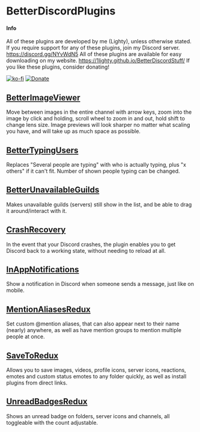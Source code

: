 # BetterDiscordPlugins
#### Info
All of these plugins are developed by me (Lighty), unless otherwise stated.
If you require support for any of these plugins, join my Discord server.
https://discord.gg/NYvWdN5
All of these plugins are available for easy downloading on my website.
https://1lighty.github.io/BetterDiscordStuff/
If you like these plugins, consider donating!

[![ko-fi](https://www.ko-fi.com/img/githubbutton_sm.svg)](https://ko-fi.com/L3L01A2WY) [![Donate](https://img.shields.io/badge/Donate-PayPal-blue.svg)](https://www.paypal.me/lighty13)
## [BetterImageViewer](https://github.com/1Lighty/BetterDiscordPlugins/tree/master/Plugins/BetterImageViewer "BetterImageViewer")
Move between images in the entire channel with arrow keys, zoom into the image by click and holding, scroll wheel to zoom in and out, hold shift to change lens size. Image previews will look sharper no matter what scaling you have, and will take up as much space as possible.

## [BetterTypingUsers](https://github.com/1Lighty/BetterDiscordPlugins/tree/master/Plugins/BetterTypingUsers "BetterTypingUsers")
Replaces "Several people are typing" with who is actually typing, plus "x others" if it can't fit. Number of shown people typing can be changed.

## [BetterUnavailableGuilds](https://github.com/1Lighty/BetterDiscordPlugins/tree/master/Plugins/BetterUnavailableGuilds "BetterUnavailableGuilds")
Makes unavailable guilds (servers) still show in the list, and be able to drag it around/interact with it.

##  [CrashRecovery](https://github.com/1Lighty/BetterDiscordPlugins/tree/master/Plugins/CrashRecovery "CrashRecovery")
In the event that your Discord crashes, the plugin enables you to get Discord back to a working state, without needing to reload at all.

##  [InAppNotifications](https://github.com/1Lighty/BetterDiscordPlugins/tree/master/Plugins/InAppNotifications "InAppNotifications")
Show a notification in Discord when someone sends a message, just like on mobile.

##  [MentionAliasesRedux](https://github.com/1Lighty/BetterDiscordPlugins/tree/master/Plugins/MentionAliasesRedux "MentionAliasesRedux")
Set custom @mention aliases, that can also appear next to their name (nearly) anywhere, as well as have mention groups to mention multiple people at once.
## [SaveToRedux](https://github.com/1Lighty/BetterDiscordPlugins/tree/master/Plugins/SaveToRedux "SaveToRedux")
Allows you to save images, videos, profile icons, server icons, reactions, emotes and custom status emotes to any folder quickly, as well as install plugins from direct links.
## [UnreadBadgesRedux](https://github.com/1Lighty/BetterDiscordPlugins/tree/master/Plugins/UnreadBadgesRedux "UnreadBadgesRedux")
Shows an unread badge on folders, server icons and channels, all toggleable with the count adjustable.
